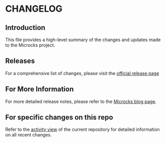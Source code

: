 # CHANGELOG

## Introduction

This file provides a high-level summary of the changes and updates made to the Microcks project.

## Releases

For a comprehensive list of changes, please visit the [official release page](https://github.com/microcks/microcks-testcontainers-node/releases) 

## For More Information

For more detailed release notes, please refer to the [Microcks blog page](https://microcks.io/blog/).

## For specific changes on this repo

Refer to the [activity view](https://docs.github.com/en/repositories/viewing-activity-and-data-for-your-repository/using-the-activity-view-to-see-changes-to-a-repository) of the current repository for detailed information on all recent changes.
